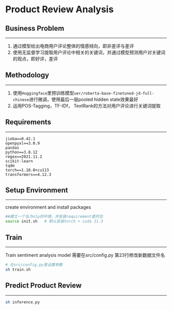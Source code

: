 # Product Review Analysis

## Business Problem
---
1. 通过模型给出电商用户评论整体的情感倾向，即非差评与差评
2. 使用无监督学习提取用户评论中相关的关键词，并通过模型预测用户对关键词的观点，即好评，差评

## Methodology
---
1. 使用`Huggingface`里预训练模型`uer/roberta-base-finetuned-jd-full-chinese`进行微调，使用最后一层pooled hidden state效果最好
2. 运用POS-Tagging，TF-IDf， TextRank的方法对用户评论进行关键词提取

## Requirements
---
```text
jieba==0.42.1
openpyxl==3.0.9
pandas
python==3.8.12
regex==2021.11.2
scikit-learn
tqdm
torch==1.10.0+cu113
transformers==4.12.3
```

## Setup Environment
---
create environment and install packages
```bash
##建立一个名为nlp的环境，并安装requirement里的包
source init.sh   # 默认安装torch + cuda 11.3
```

## Train
---
Train sentiment analysis model
需要在src/config.py 第23行修改新数据文件名
```bash
# 在src/config.py里设置参数
sh train.sh
```

## Predict Product Review
---
```bash
sh inference.py
```